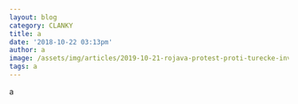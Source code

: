 ```yaml
---
layout: blog
category: CLANKY
title: a
date: '2018-10-22 03:13pm'
author: a
image: /assets/img/articles/2019-10-21-rojava-protest-proti-turecke-invazi.jpg
tags: a
---
```

a
